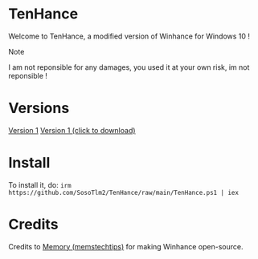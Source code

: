 # TenHance
Welcome to TenHance, a modified version of Winhance for Windows 10 !
> [!NOTE] 
> I am not reponsible for any damages, you used it at your own risk, im not reponsible !

# Versions
[Version 1](https://github.com/SosoTlm2/TenHance/releases/tag/release/)
[Version 1 (click to download)](https://github.com/SosoTlm2/TenHance/releases/tag/release/TenHance.ps1)

 # Install
To install it, do:
```irm https://github.com/SosoTlm2/TenHance/raw/main/TenHance.ps1 | iex```

# Credits 
Credits to [Memory (memstechtips)](https://github.com/memstechtips/) for making Winhance open-source.
